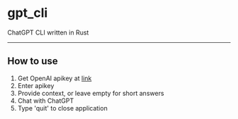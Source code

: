 # gpt_cli
ChatGPT CLI written in Rust

---
## How to use
1. Get OpenAI apikey at [link](https://platform.openai.com/account/api-keys)
2. Enter apikey
3. Provide context, or leave empty for short answers
4. Chat with ChatGPT
5. Type 'quit' to close application
